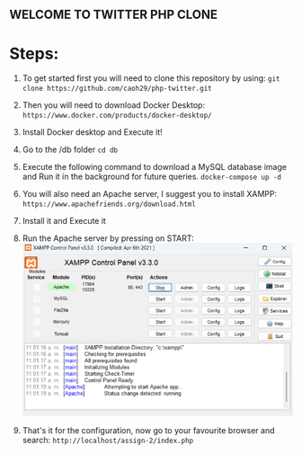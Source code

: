 ## WELCOME TO TWITTER PHP CLONE

# Steps:

1. To get started first you will need to clone this repository by using:
   `git clone https://github.com/caoh29/php-twitter.git`

2. Then you will need to download Docker Desktop:  
   `https://www.docker.com/products/docker-desktop/`

3. Install Docker desktop and Execute it!

4. Go to the /db folder
   `cd db`

5. Execute the following command to download a MySQL database image and Run it in the background for future queries.
   `docker-compose up -d`

6. You will also need an Apache server, I suggest you to install XAMPP:
   `https://www.apachefriends.org/download.html`

7. Install it and Execute it

8. Run the Apache server by pressing on START:
   ![alt text](./images/xampp_example.png)

9. That's it for the configuration, now go to your favourite browser and search:
   `http://localhost/assign-2/index.php`
